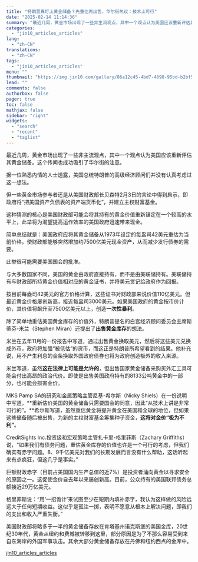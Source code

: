 ```yaml
---
title: "特朗普真盯上黄金储备？先重估再出售，华尔街热议：技术上可行"
date: "2025-02-14 11:14:36"
summary: "最近几周，黄金市场出现了一些非主流观点，其中一个观点认为美国应该重新评估其黄金储备。这个传闻也成功吸..."
categories:
  - "jin10_articles_articles"
lang:
  - "zh-CN"
translations:
  - "zh-CN"
tags:
  - "jin10_articles_articles"
menu: ""
thumbnail: "https://img.jin10.com/gallary/86a12c45-4bd7-4698-95bd-b2bf53a6786b.png/lite"
lead: ""
comments: false
authorbox: false
pager: true
toc: false
mathjax: false
sidebar: "right"
widgets:
  - "search"
  - "recent"
  - "taglist"
---
```


最近几周，黄金市场出现了一些非主流观点，其中一个观点认为美国应该重新评估其黄金储备。这个传闻也成功吸引了华尔街的注意。

据一位熟悉内情的人士透露，美国总统特朗普的高级经济顾问们并没有认真考虑过这一想法。

但一些黄金市场参与者还是从美国财政部长贝森特2月3日的言论中得到启示，即政府将“把美国资产负债表的资产端货币化”，并建立主权财富基金。

这种猜测的核心是美国财政部可能会将其持有的黄金价值重新锚定在一个较高的水平上，此举将为渴望提高运作效率的美国政府迅速带来现金。

简单总结就是：美国政府应将其黄金储备从1973年设定的每盎司42美元重估为当前价格，使财政部能够突然增加约7500亿美元现金资产，从而减少发行债券的需要。

此举很可能需要美国国会的批准。

与大多数国家不同，美国的黄金由政府直接持有，而不是由美联储持有。美联储持有与财政部所持黄金价值相对应的黄金证书，并将美元贷记给政府作为回报。

按目前每盎司42美元的官方价格计算，这些证书对财政部来说价值110亿美元。但最近黄金价格屡创新高，接近每盎司3000美元。如果美国政府的黄金按市价计价，其价值将飙升至7500亿美元以上，创造**一次性暴利**。

除了简单地重估美国黄金库存的价值外，特朗普提名的白宫经济顾问委员会主席斯蒂芬-米兰（Stephen Miran）还提出了**出售黄金库存**的想法。

米兰在去年11月的一份报告中写道，通过出售黄金换取美元，然后将这些美元兑换成外币，政府将加强“被低估”的货币，而这正是特朗普所希望看到的结果。他补充说，用不产生利息的金条换取外国政府债券也将为政府创造额外的收入来源。

米兰写道，虽然**这在法律上可能是允许的**，但出售国家黄金储备来购买外汇工具可能会付出高昂的政治代价。即使是出售美国政府持有的8133公吨黄金中的一部分，也可能会损害金价。

MKS Pamp SA的研究和金属策略主管尼基-希尔斯（Nicky Shiels）在一份说明中写道，**重新估价美国的黄金储备只需要国会的同意，因此“从技术上讲是非常可行的”。**希尔斯写道，虽然重估黄金将提升黄金在美国和全球的地位，但如果这些储备随后被出售，为新的主权财富基金筹集种子资金，**这将对金价“极为不利”**。

CreditSights Inc.投资级和宏观策略主管扎卡里-格里菲斯（Zachary Griffiths）说，“如果我们有债务问题，重估黄金库存的价值也许是一个可行的考虑，但我们确实有赤字问题。8、9千亿美元对我们的长期发展而言没有什么帮助，这话听起来有点疯狂，但这几乎是事实。”

巨额财政赤字（目前占美国国内生产总值的近7%）是投资者涌向黄金以寻求安全的原因之一。这促使金价自去年以来屡创新高。目前，公众持有的美国联邦债务总额接近29万亿美元。

格里菲斯说：“用‘一招诡计’来试图至少在短期内填补赤字，我认为这样做的风险远远大于任何短期收益。这似乎是孤注一掷，表明不愿意从根本上解决问题，即我们的支出和收入严重失衡。”

美国财政部将略多于一半的黄金储备存放在肯塔基州诺克斯堡的美国金库，20世纪30年代，黄金从纽约和费城被转移到这里，部分原因是为了不那么容易受到来自东海岸的外国军事攻击。其余大部分黄金储备存放在丹佛和纽约西点的金库中。

[jin10_articles_articles](https://xnews.jin10.com/details/163200)

